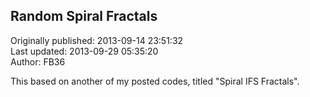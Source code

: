 ## Random Spiral Fractals  
Originally published: 2013-09-14 23:51:32  
Last updated: 2013-09-29 05:35:20  
Author: FB36   
  
This based on another of my posted codes, titled "Spiral IFS Fractals".